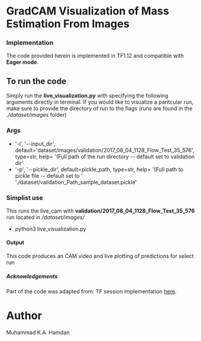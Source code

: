 # GradCAM Visualization of Mass Estimation From Images
### Implementation
The code provided herein is implemented in TF1.12 and compatible with **Eager mode**.

## To run the code
Simply run the **live_visualization.py** with specifying the following arguments directly in terminal.
If you would like to visualize a paritcular run, make sure to provide the directory of run to the flags (runs are found in the  *./dataset/images* folder)

### Args
* '-i', '--input_dir', default='dataset/images/validation/2017_08_04_1128_Flow_Test_35_576', type=str, help= '(Full path of the run directory -- default set to validation dir'
*  '-p', '--pickle_dir', default=pickle_path, type=str, help= '(Full path to pickle file -- default set to '
                                                                       './dataset/validation_Path_sample_dataset.pickle'
                                                                       
### Simplist use  
This runs the live_cam with **validation/2017_08_04_1128_Flow_Test_35_576** run located in *_/dataset/images/_* 
 - python3 live_visualization.py

#### Output
This code produces an CAM video and live plotting of predictions for select run

##### Acknowledgements
Part of the code was adapted from:
TF session implementation [here](https://github.com/adityac94/Grad_CAM_plus_plus).



# Author
Muhammad K.A. Hamdan
